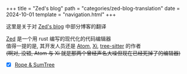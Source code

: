 +++
title = "Zed's blog"
path = "categories/zed-blog-translation"
date = 2024-10-01
template = "navigation.html"
+++

这里是关于对 [Zed's blog](https://zed.dev/blog) 中部分博客的翻译  

[Zed](https://zed.dev/) 是一个用 rust 编写的现代化的代码编辑器  
值得一提的是, 其开发人员还是 [Atom](https://atom-editor.cc/), [Xi](https://xi-editor.io/), [tree-sitter](https://tree-sitter.github.io/tree-sitter/) 的作者  
~~(啊对, 没错, Atom 与 Xi 就是那两个曾经声名大噪但现在已经死掉了的编辑器)~~  

- [x] [Rope & SumTree](/posts/zed-blog-translation/zed-decoded-rope-sumtree)  


